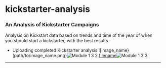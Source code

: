 # kickstarter-analysis
### An Analysis of Kickstarter Campaigns
Analysis on Kickstart data based on trends and time of the year of when you should start a kickstarter, with the best results
- Uploading completed Kickstarter analysis
![image_name}(path/to/image_name.png)![Module 1 3 2](https://user-images.githubusercontent.com/92137869/138804501-25b828f7-e16c-4552-846e-9dde3770a791.png)
[filename](path/to/filename.xlxs)![Module 1 3 3](https://user-images.githubusercontent.com/92137869/138804531-68344063-1e20-439d-8362-801d2e7bd24f.png)
---
